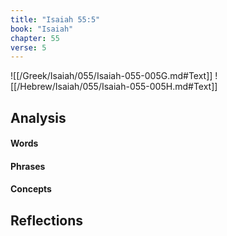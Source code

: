 ```yaml
---
title: "Isaiah 55:5"
book: "Isaiah"
chapter: 55
verse: 5
---
```

![[/Greek/Isaiah/055/Isaiah-055-005G.md#Text]]
![[/Hebrew/Isaiah/055/Isaiah-055-005H.md#Text]]

## Analysis

#### Words

#### Phrases

#### Concepts

## Reflections
